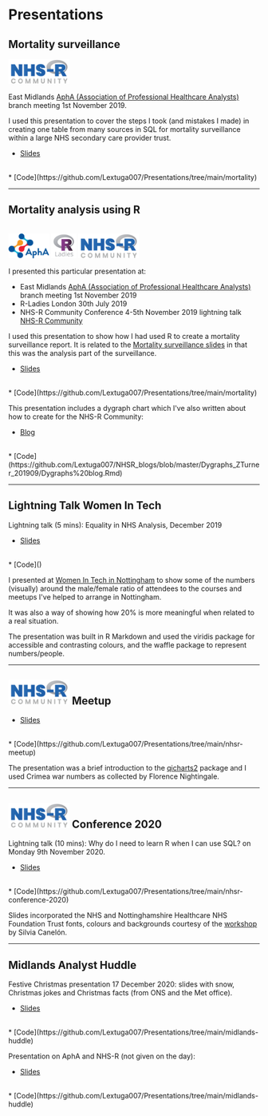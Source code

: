 # Presentations

## Mortality surveillance

<img src="company-logos/NHSRLogo.png" height="50"/> 

East Midlands [AphA (Association of Professional Healthcare Analysts)](https://www.aphanalysts.org/) branch meeting 1st November 2019.

I used this presentation to cover the steps I took (and mistakes I made) in creating one table from many sources in SQL for mortality surveillance within a large NHS secondary care provider trust.

* [Slides](https://lextuga007.github.io/Presentations/mortality/MortalitySQL.html)
</br>
* [Code](https://github.com/Lextuga007/Presentations/tree/main/mortality)

---

## Mortality analysis using R

</br>

<img src="company-logos/Apha-Logo.svg" height="50"/> 
<img src="company-logos/R-LadiesGlobal.png" height="50"/> 
<img src="company-logos/NHSRLogo.png" height="50"/> 

</br>

I presented this particular presentation at:

* East Midlands [AphA (Association of Professional Healthcare Analysts)](https://www.aphanalysts.org/) branch meeting 1st November 2019
* R-Ladies London 30th July 2019 
* NHS-R Community Conference 4-5th November 2019 lightning talk [NHS-R Community](https://nhsrcommunity.com/) 

I used this presentation to show how I had used R to create a mortality surveillance report. It is related to the [Mortality surveillance slides](https://lextuga007.github.io/Presentations/mortality/MortalitySQL.html) in that this was the analysis part of the surveillance. 

* [Slides](https://lextuga007.github.io/Presentations/mortality/MortalityR.html#1)
</br>
* [Code](https://github.com/Lextuga007/Presentations/tree/main/mortality)


This presentation includes a dygraph chart which I've also written about how to create for the NHS-R Community: </br>

* [Blog](https://nhsrcommunity.com/blog/dygraphs )
</br>
* [Code](https://github.com/Lextuga007/NHSR_blogs/blob/master/Dygraphs_ZTurner_201909/Dygraphs%20blog.Rmd)

---

## Lightning Talk Women In Tech

Lightning talk (5 mins): Equality in NHS Analysis, December 2019

* [Slides](https://github.com/Lextuga007/Presentations/blob/main/women-in-tech/LightningTalkNHSR.pdf)
</br>
* [Code]()

I presented at [Women In Tech in Nottingham](https://www.technottingham.com/wit-notts) to show some of the numbers (visually) around the male/female ratio of attendees to the [](https://nhsrcommunity.com/) courses and meetups I've helped to arrange in Nottingham.

It was also a way of showing how 20% is more meaningful when related to a real situation.

The presentation was built in R Markdown and used the viridis package for accessible and contrasting colours, and the waffle package to represent numbers/people.

---

## <img src="company-logos/NHSRLogo.png" height="50"/> Meetup

* [Slides](https://lextuga007.github.io/Presentations/nhsr-meetup/qicharts2.html)
</br>
* [Code](https://github.com/Lextuga007/Presentations/tree/main/nhsr-meetup)

The presentation was a brief introduction to the [qicharts2](https://cran.r-project.org/web/packages/qicharts2/vignettes/qicharts2.html) package and I used Crimea war numbers as collected by Florence Nightingale. 

---

## <img src="company-logos/NHSRLogo.png" height="50"/> Conference 2020

Lightning talk (10 mins): Why do I need to learn R when I can use SQL? on Monday 9th November 2020. 

* [Slides](https://lextuga007.github.io/Presentations/nhsr-conference-2020/SQLRTalk.html) 
</br>
* [Code](https://github.com/Lextuga007/Presentations/tree/main/nhsr-conference-2020)

Slides incorporated the NHS and Nottinghamshire Healthcare NHS Foundation Trust fonts, colours and backgrounds courtesy of the [workshop](https://spcanelon.github.io/xaringan-basics-and-beyond/index.html) by Silvia Canelón.

---

## Midlands Analyst Huddle

Festive Christmas presentation 17 December 2020: slides with snow, Christmas jokes and Christmas facts (from ONS and the Met office).

* [Slides](https://lextuga007.github.io/Presentations/midlands-huddle/ice-breaker.html) 
</br>
* [Code](https://github.com/Lextuga007/Presentations/tree/main/midlands-huddle)

Presentation on AphA and NHS-R (not given on the day):

* [Slides](https://lextuga007.github.io/Presentations/midlands-huddle/apha-nhsr.html#3)
</br>
* [Code](https://github.com/Lextuga007/Presentations/tree/main/midlands-huddle)